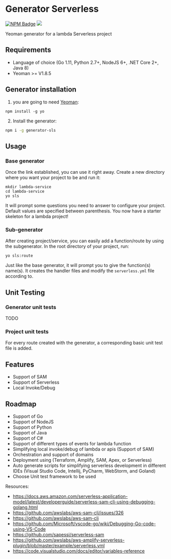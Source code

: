 # Generator Serverless

[![NPM Badge](https://img.shields.io/npm/v/generator-sls.svg)](https://www.npmjs.com/package/generator-sls)
![](https://img.shields.io/github/license/msolimans/generator-sls.svg)

Yeoman generator for a lambda Serverless project


## Requirements

* Language of choice (Go 1.11, Python 2.7+, NodeJS 6+, .NET Core 2+, Java 8) 
* Yeoman >= V1.8.5

## Generator installation
 
1) you are going to need [Yeoman](http://yeoman.io/):
```
npm install -g yo
```
2) Install the generator:

```bash
npm i -g generator-sls
```

## Usage

### Base generator

Once the link established, you can use it right away.
Create a new directory where you want your project to be and run it:
```
mkdir lambda-service
cd lambda-service
yo sls
```
It will prompt some questions you need to answer to configure your project.
Default values are specified between parenthesis.
You now have a starter skeleton for a lambda project!

### Sub-generator

After creating project/service, you can easily add a function/route by using the subgenerator. In the root directory of your project, run:
```
yo sls:route
```
Just like the base generator, it will prompt you to give the function(s) name(s).
It creates the handler files
 and modify the `serverless.yml` file according to.

## Unit Testing
### Generator unit tests
TODO

### Project unit tests
For every route created with the generator, a corresponding basic unit test file is added.

## Features
- Support of SAM 
- Support of Serverless 
- Local Invoke/Debug 

## Roadmap

- Support of Go  
- Support of NodeJS
- Support of Python 
- Support of Java 
- Support of C# 
- Support of different types of events for lambda function  
- Simplifying local invoke/debug of lambda or apis (Support of SAM)
- Orchestration and support of domains  
- Deployment using (Terraform, Amplify, SAM, Apex, or Serverless)
- Auto generate scripts for simplifying serverless development in different IDEs (Visual Studio Code, Intellij, PyCharm, WebStorm, and Goland)
- Choose Unit test framework to be used


Resources:

- https://docs.aws.amazon.com/serverless-application-model/latest/developerguide/serverless-sam-cli-using-debugging-golang.html
- https://github.com/awslabs/aws-sam-cli/issues/326
- https://github.com/awslabs/aws-sam-cli
- https://github.com/Microsoft/vscode-go/wiki/Debugging-Go-code-using-VS-Code
- https://github.com/sapessi/serverless-sam
- https://github.com/awslabs/aws-amplify-serverless-plugin/blob/master/example/serverless.yml
- https://code.visualstudio.com/docs/editor/variables-reference